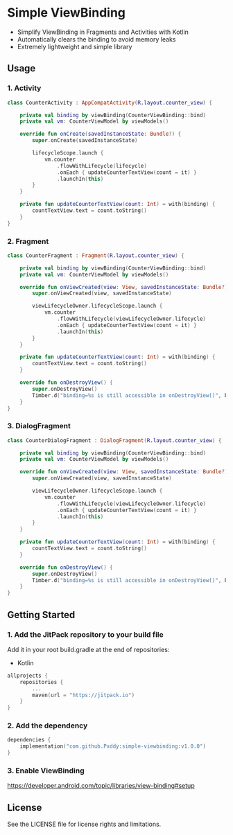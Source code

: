 # Simple ViewBinding

- Simplify ViewBinding in Fragments and Activities with Kotlin
- Automatically clears the binding to avoid memory leaks
- Extremely lightweight and simple library

## Usage

### 1. Activity

```kotlin
class CounterActivity : AppCompatActivity(R.layout.counter_view) {

    private val binding by viewBinding(CounterViewBinding::bind)
    private val vm: CounterViewModel by viewModels()

    override fun onCreate(savedInstanceState: Bundle?) {
        super.onCreate(savedInstanceState)

        lifecycleScope.launch {
            vm.counter
                .flowWithLifecycle(lifecycle)
                .onEach { updateCounterTextView(count = it) }
                .launchIn(this)
        }
    }

    private fun updateCounterTextView(count: Int) = with(binding) {
        countTextView.text = count.toString()
    }
}
```

### 2. Fragment

```kotlin
class CounterFragment : Fragment(R.layout.counter_view) {

    private val binding by viewBinding(CounterViewBinding::bind)
    private val vm: CounterViewModel by viewModels()

    override fun onViewCreated(view: View, savedInstanceState: Bundle?) {
        super.onViewCreated(view, savedInstanceState)

        viewLifecycleOwner.lifecycleScope.launch {
            vm.counter
                .flowWithLifecycle(viewLifecycleOwner.lifecycle)
                .onEach { updateCounterTextView(count = it) }
                .launchIn(this)
        }
    }

    private fun updateCounterTextView(count: Int) = with(binding) {
        countTextView.text = count.toString()
    }

    override fun onDestroyView() {
        super.onDestroyView()
        Timber.d("binding=%s is still accessible in onDestroyView()", binding)
    }
}
```

### 3. DialogFragment

```kotlin
class CounterDialogFragment : DialogFragment(R.layout.counter_view) {

    private val binding by viewBinding(CounterViewBinding::bind)
    private val vm: CounterViewModel by viewModels()

    override fun onViewCreated(view: View, savedInstanceState: Bundle?) {
        super.onViewCreated(view, savedInstanceState)

        viewLifecycleOwner.lifecycleScope.launch {
            vm.counter
                .flowWithLifecycle(viewLifecycleOwner.lifecycle)
                .onEach { updateCounterTextView(count = it) }
                .launchIn(this)
        }
    }

    private fun updateCounterTextView(count: Int) = with(binding) {
        countTextView.text = count.toString()
    }

    override fun onDestroyView() {
        super.onDestroyView()
        Timber.d("binding=%s is still accessible in onDestroyView()", binding)
    }
}
```

## Getting Started

### 1. Add the JitPack repository to your build file

Add it in your root build.gradle at the end of repositories:

- Kotlin

```kotlin
allprojects {
    repositories {
        ...
        maven(url = "https://jitpack.io")
    }
}
```

### 2. Add the dependency

```kotlin
dependencies {
    implementation("com.github.Pxddy:simple-viewbinding:v1.0.0")
}
```

### 3. Enable ViewBinding

https://developer.android.com/topic/libraries/view-binding#setup

## License

See the LICENSE file for license rights and limitations.